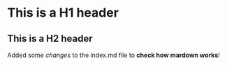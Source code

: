 # This is a H1 header
## This is a H2 header

Added some *changes* to the index.md file to **check how mardown works**!
